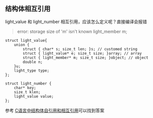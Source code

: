 ## 结构体相互引用

light_value 和 light_number 相互引用，应该怎么定义呢？直接编译会报错

> error: storage size of 'm' isn't known  light_member m;

```
struct light_value{
	union {
		struct { char* s; size_t len; }s; // customed string
		struct { light_value* e; size_t size; }array; // array
		struct { light_member* m; size_t size; }object; // object
		double n;
	}u;
	light_type type;
};

struct light_number {
	char* key; 
	size_t klen;
	light_value value;
};

```

参考 [ C语言中结构体自引用和相互引用](http://blog.csdn.net/daheiantian/article/details/6233058)可以找到答案
